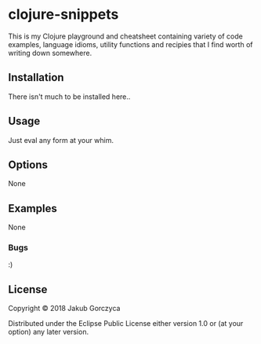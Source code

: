 # clojure-snippets

This is my Clojure playground and cheatsheet containing
variety of code examples, language idioms, utility functions and recipies
that I find worth of writing down somewhere.

## Installation

There isn't much to be installed here..

## Usage

Just eval any form at your whim.

## Options

None

## Examples

None

### Bugs

:)

## License

Copyright © 2018 Jakub Gorczyca

Distributed under the Eclipse Public License either version 1.0 or (at
your option) any later version.
